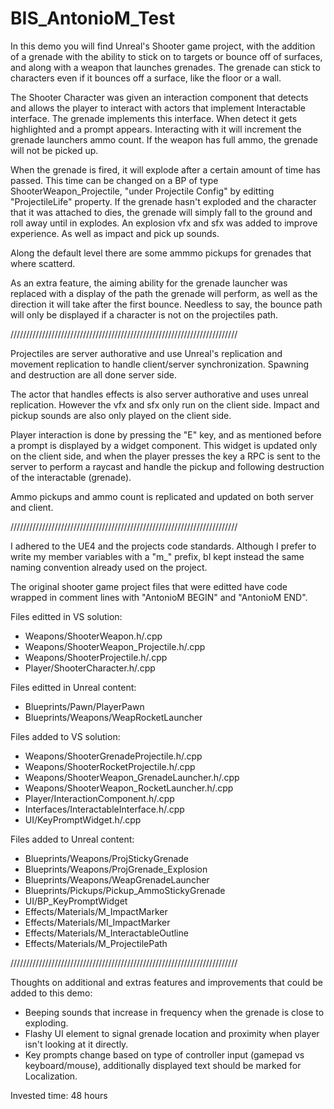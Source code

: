 # BIS_AntonioM_Test
 
In this demo you will find Unreal's Shooter game project, with the addition of a grenade with the ability to stick on to targets or bounce off of surfaces, and along with a weapon that launches grenades. The grenade can stick to characters even if it bounces off a surface, like the floor or a wall.

The Shooter Character was given an interaction component that detects and allows the player to interact with actors that implement Interactable interface.
The grenade implements this interface. When detect it gets highlighted and a prompt appears. Interacting with it will increment the grenade launchers ammo count. If the weapon has full ammo, the grenade will not be picked up. 

When the grenade is fired, it will explode after a certain amount of time has passed. This time can be changed on a BP of type ShooterWeapon_Projectile, "under Projectile Config" by editting "ProjectileLife" property. If the grenade hasn't exploded and the character that it was attached to dies, the grenade will simply fall to the ground and roll away until in explodes. An explosion vfx and sfx was added to improve experience. As well as impact and pick up sounds.

Along the default level there are some ammmo pickups for grenades that where scatterd.

As an extra feature, the aiming ability for the grenade launcher was replaced with a display of the path the grenade will perform, as well as the direction it will take after the first bounce. Needless to say, the bounce path will only be displayed if a character is not on the projectiles path.

////////////////////////////////////////////////////////////////////////

Projectiles are server authorative and use Unreal's replication and movement replication to handle client/server synchronization. Spawning and destruction are all done server side. 

The actor that handles effects is also server authorative and uses unreal replication. However the vfx and sfx only run on the client side. Impact and pickup sounds are also only played on the client side.

Player interaction is done by pressing the "E" key, and as mentioned before a prompt is displayed by a widget component. This widget is updated only on the client side, and when the player presses the key a RPC is sent to the server to perform a raycast and handle the pickup and following destruction of the interactable (grenade).

Ammo pickups and ammo count is replicated and updated on both server and client.

////////////////////////////////////////////////////////////////////////

I adhered to the UE4 and the projects code standards. Although I prefer to write my member variables with a "m_" prefix, bI kept instead the same naming convention already used on the project.

The original shooter game project files that were editted have code wrapped in comment lines with "AntonioM BEGIN" and "AntonioM END".

Files editted in VS solution:

- Weapons/ShooterWeapon.h/.cpp
- Weapons/ShooterWeapon_Projectile.h/.cpp
- Weapons/ShooterProjectile.h/.cpp
- Player/ShooterCharacter.h/.cpp

Files editted in Unreal content:

- Blueprints/Pawn/PlayerPawn
- Blueprints/Weapons/WeapRocketLauncher

Files added to VS solution:

- Weapons/ShooterGrenadeProjectile.h/.cpp
- Weapons/ShooterRocketProjectile.h/.cpp
- Weapons/ShooterWeapon_GrenadeLauncher.h/.cpp
- Weapons/ShooterWeapon_RocketLauncher.h/.cpp
- Player/InteractionComponent.h/.cpp
- Interfaces/InteractableInterface.h/.cpp
- UI/KeyPromptWidget.h/.cpp

Files added to Unreal content:

- Blueprints/Weapons/ProjStickyGrenade
- Blueprints/Weapons/ProjGrenade_Explosion
- Blueprints/Weapons/WeapGrenadeLauncher
- Blueprints/Pickups/Pickup_AmmoStickyGrenade
- UI/BP_KeyPromptWidget
- Effects/Materials/M_ImpactMarker
- Effects/Materials/MI_ImpactMarker
- Effects/Materials/M_InteractableOutline
- Effects/Materials/M_ProjectilePath

////////////////////////////////////////////////////////////////////////

Thoughts on additional and extras features and improvements that could be added to this demo:

- Beeping sounds that increase in frequency when the grenade is close to exploding.
- Flashy UI element to signal grenade location and proximity when player isn't looking at it directly. 
- Key prompts change based on type of controller input (gamepad vs keyboard/mouse), additionally displayed text should be marked for Localization.

Invested time: 48 hours
